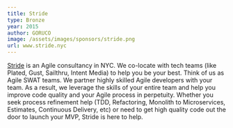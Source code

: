 ```yaml
---
title: Stride
type: Bronze
year: 2015
author: GORUCO
image: /assets/images/sponsors/stride.png
url: www.stride.nyc
---
```


[Stride](www.stride.nyc) is an Agile consultancy in NYC. We co-locate with tech teams (like Plated, Gust, Sailthru, Intent Media) to help you be your best. Think of us as Agile SWAT teams. We partner highly skilled Agile developers with your team. As a result, we leverage the skills of your entire team and help you improve code quality and your Agile process in perpetuity. Whether you seek process refinement help  (TDD, Refactoring, Monolith to Microservices, Estimates, Continuous Delivery, etc) or need to get high quality code out the door to launch your MVP,  Stride is here to help.

